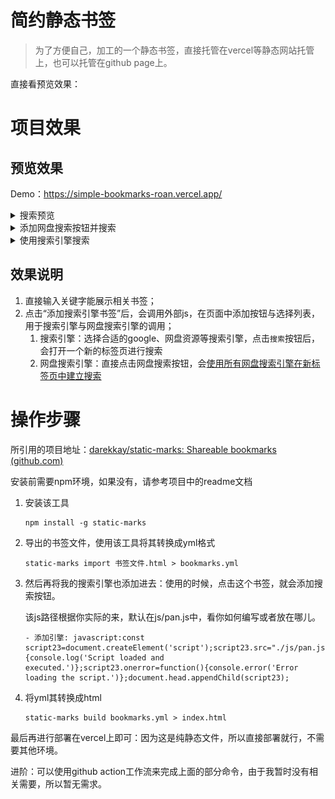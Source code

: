 

 

# 简约静态书签

> 为了方便自己，加工的一个静态书签，直接托管在vercel等静态网站托管上，也可以托管在github page上。

直接看预览效果：

# 项目效果

## 预览效果

Demo：https://simple-bookmarks-roan.vercel.app/


<details>

  <summary>搜索预览</summary>

  ![搜索](images/1.gif)

</details>

<details>

  <summary>添加网盘搜索按钮并搜索</summary>

  搜索时，会使用所有网盘引擎在新标签页搜索
  ![搜索](images/2.gif)

</details>

<details>

  <summary>使用搜索引擎搜索</summary>

  ![搜索](images/3.gif)

</details>

## 效果说明

1. 直接输入关键字能展示相关书签；
2. 点击“添加搜索引擎书签”后，会调用外部js，在页面中添加按钮与选择列表，用于搜索引擎与网盘搜索引擎的调用；
   1. 搜索引擎：选择合适的google、网盘资源等搜索引擎，点击`搜索`按钮后，会打开一个新的标签页进行搜索
   2. 网盘搜索引擎：直接点击网盘搜索按钮，会<u>使用所有网盘搜索引擎在新标签页中建立搜索</u>



# 操作步骤

所引用的项目地址：[darekkay/static-marks: Shareable bookmarks (github.com)](https://github.com/darekkay/static-marks)

安装前需要npm环境，如果没有，请参考项目中的readme文档



1. 安装该工具

   ```
   npm install -g static-marks
   ```

1. 导出的书签文件，使用该工具将其转换成yml格式

   ```
   static-marks import 书签文件.html > bookmarks.yml
   ```

1. 然后再将我的搜索引擎也添加进去：使用的时候，点击这个书签，就会添加搜索按钮。

   该js路径根据你实际的来，默认在js/pan.js中，看你如何编写或者放在哪儿。

   ```
   - 添加引擎: javascript:const script23=document.createElement('script');script23.src="./js/pan.js";script23.onload=function(){console.log('Script loaded and executed.')};script23.onerror=function(){console.error('Error loading the script.')};document.head.appendChild(script23);
   ```

2. 将yml其转换成html

   ```
   static-marks build bookmarks.yml > index.html
   ```



最后再进行部署在vercel上即可：因为这是纯静态文件，所以直接部署就行，不需要其他环境。

进阶：可以使用github action工作流来完成上面的部分命令，由于我暂时没有相关需要，所以暂无需求。